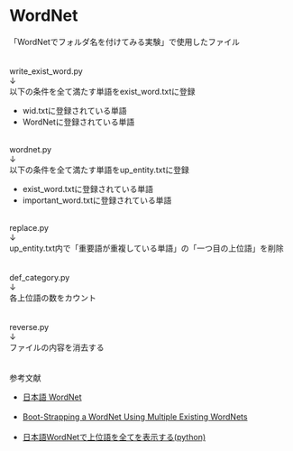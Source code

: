 # WordNet
「WordNetでフォルダ名を付けてみる実験」で使用したファイル
<br>
<br>
<br>
write_exist_word.py
<br>
↓
<br>
以下の条件を全て満たす単語をexist_word.txtに登録
<ul>
  <li>wid.txtに登録されている単語</li>
  <li>WordNetに登録されている単語</li>
</ul>
<br>
wordnet.py
<br>
↓
<br>
以下の条件を全て満たす単語をup_entity.txtに登録
<ul>
  <li>exist_word.txtに登録されている単語</li>
  <li>important_word.txtに登録されている単語</li>
</ul>
<br>
replace.py
<br>
↓
<br>
up_entity.txt内で「重要語が重複している単語」の「一つ目の上位語」を削除
<br>
<br>
<br>
def_category.py
<br>
↓
<br>
各上位語の数をカウント
<br>
<br>
<br>
reverse.py
<br>
↓
<br>
ファイルの内容を消去する
<br>
<br>
<br>
参考文献
<ul>
  <li>
    <a href="https://bond-lab.github.io/wnja/jpn/index.html">日本語 WordNet</a>
  </li>
  <br>
  <li>
    <a href="https://aclanthology.org/L08-1077/">Boot-Strapping a WordNet Using Multiple Existing WordNets</a>
  </li>
  <br>
  <li>
    <a href="https://qiita.com/shunji-muto/items/e8a8794eaed5d0518f8f">日本語WordNetで上位語を全てを表示する(python)</a>
  </li>
</ul>
